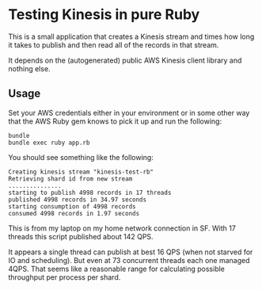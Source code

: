 # Testing Kinesis in pure Ruby

This is a small application that creates a Kinesis stream and times how long it takes to publish and then read all of the records in that stream.

It depends on the (autogenerated) public AWS Kinesis client library and nothing else.

## Usage

Set your AWS credentials either in your environment or in some other way that the AWS Ruby gem knows to pick it up and run the following:

    bundle
    bundle exec ruby app.rb


You should see something like the following:

    Creating kinesis stream "kinesis-test-rb"
    Retrieving shard id from new stream
    ...............
    starting to publish 4998 records in 17 threads
    published 4998 records in 34.97 seconds
    starting consumption of 4998 records
    consumed 4998 records in 1.97 seconds

This is from my laptop on my home network connection in SF. With 17 threads this script published about 142 QPS.

It appears a single thread can publish at best 16 QPS (when not starved for IO and scheduling). But even at 73 concurrent threads each one managed 4QPS. That seems like a reasonable range for calculating possible throughput per process per shard.
